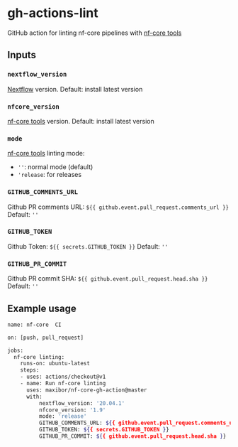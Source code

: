 # gh-actions-lint

GitHub action for linting nf-core pipelines with [nf-core tools](https://github.com/nf-core/tools/)

## Inputs

### `nextflow_version`

[Nextflow](https://www.nextflow.io/) version. Default: install latest version

### `nfcore_version`

[nf-core tools](https://github.com/nf-core/tools/) version. Default: install latest version

### `mode`

[nf-core tools](https://github.com/nf-core/tools/) linting mode:

- `''`: normal mode (default)
- `'release`: for releases

### `GITHUB_COMMENTS_URL`

Github PR comments URL: `${{ github.event.pull_request.comments_url }}`
Default: `''`

### `GITHUB_TOKEN`

Github Token: `${{ secrets.GITHUB_TOKEN }}`
Default: `''`

### `GITHUB_PR_COMMIT`

Github PR commit SHA: `${{ github.event.pull_request.head.sha }}`
Default: `''`

## Example usage

```bash
name: nf-core  CI

on: [push, pull_request]

jobs:
  nf-core linting:
    runs-on: ubuntu-latest
    steps:
    - uses: actions/checkout@v1
    - name: Run nf-core linting
      uses: maxibor/nf-core-gh-action@master
      with:
          nextflow_version: '20.04.1'
          nfcore_version: '1.9'
          mode: 'release'
          GITHUB_COMMENTS_URL: ${{ github.event.pull_request.comments_url }}
          GITHUB_TOKEN: ${{ secrets.GITHUB_TOKEN }}
          GITHUB_PR_COMMIT: ${{ github.event.pull_request.head.sha }}
```